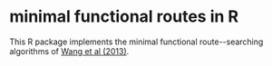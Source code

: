 # minimal functional routes in R

This R package implements the minimal functional route--searching algorithms of [Wang et al (2013)](http://onlinelibrary.wiley.com/doi/10.1111/itor.12007/full).
